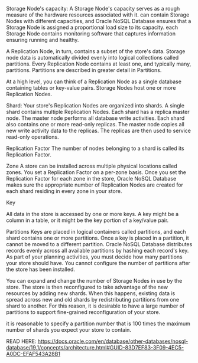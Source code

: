 
Storage Node's capacity: A Storage Node's capacity serves as a rough measure of the hardware resources associated with it.  can contain Storage Nodes with different capacities, and Oracle NoSQL Database ensures that a Storage Node is assigned a proportional load size to its capacity. each Storage Node contains monitoring software that captures information ensuring running and healthy.




A Replication Node, in turn, contains a subset of the store's data. Storage node data is automatically divided evenly into logical collections called partitions. Every Replication Node contains at least one, and typically many, partitions. Partitions are described in greater detail in Partitions.

At a high level, you can think of a Replication Node as a single database containing tables or key-value pairs. Storage Nodes host one or more Replication Nodes.




Shard:
Your store's Replication Nodes are organized into shards. A single shard contains multiple Replication Nodes. Each shard has a replica master node. The master node performs all database write activities. Each shard also contains one or more read-only replicas. The master node copies all new write activity data to the replicas. The replicas are then used to service read-only operations.



Replication Factor
The number of nodes belonging to a shard is called its Replication Factor. 


Zone
A store can be installed across multiple physical locations called zones. You set a Replication Factor on a per-zone basis. Once you set the Replication Factor for each zone in the store, Oracle NoSQL Database makes sure the appropriate number of Replication Nodes are created for each shard residing in every zone in your store.



Key

All data in the store is accessed by one or more keys. A key might be a column in a table, or it might be the key portion of a key/value pair.



Partitions
Keys are placed in logical containers called partitions, and each shard contains one or more partitions. Once a key is placed in a partition, it cannot be moved to a different partition. Oracle NoSQL Database distributes records evenly across all available partitions by hashing each record's key.
As part of your planning activities, you must decide how many partitions your store should have. You cannot configure the number of partitions after the store has been installed. 

You can expand and change the number of Storage Nodes in use by the store. The store is then reconfigured to take advantage of the new resources by adding new shards. When this happens, existing data is spread across new and old shards by redistributing partitions from one shard to another. For this reason, it is desirable to have a large number of partitions to support fine-grained reconfiguration of your store.

it is reasonable to specify a partition number that is 100 times the maximum number of shards you expect your store to contain.


READ HERE:
https://docs.oracle.com/en/database/other-databases/nosql-database/19.1/concepts/architecture.html#GUID-83D7EF83-3F09-4EC5-A0DC-EFAF543A28B1